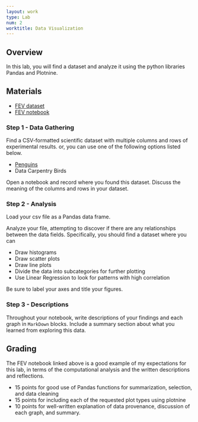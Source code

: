 ```yaml
---
layout: work
type: Lab
num: 2
worktitle: Data Visualization
---
```


## Overview

In this lab, you will find a dataset and analyze it using the python libraries
Pandas and Plotnine.

## Materials

* [FEV dataset](../assets/data/FEV.csv)
* [FEV notebook](../assets/code/FEV_Data_Analysis.ipynb)

### Step 1 - Data Gathering

Find a CSV-formatted scientific dataset with multiple columns and rows of experimental results.
or, you can use one of the following options listed below.

* [Penguins](https://github.com/allisonhorst/palmerpenguins)
* Data Carpentry Birds

Open a notebook and record where you found this dataset. Discuss the meaning of
the columns and rows in your dataset.

### Step 2 - Analysis

Load your csv file as a Pandas data frame.

Analyze your file, attempting to discover if there are any relationships
between the data fields. Specifically, you should find a dataset where you can

* Draw histograms
* Draw scatter plots
* Draw line plots
* Divide the data into subcategories for further plotting
* Use Linear Regression to look for patterns with high correlation

Be sure to label your axes and title your figures.

### Step 3 - Descriptions

Throughout your notebook, write descriptions of your findings and each graph
in `MarkDown` blocks. Include a summary section about what you learned from exploring this data.

## Grading

The FEV notebook linked above is a good example of my expectations for this lab, in terms
of the computational analysis and the written descriptions and reflections.

* 15 points for good use of Pandas functions for summarization, selection, and data cleaning
* 15 points for including each of the requested plot types using plotnine
* 10 points for well-written explanation of data provenance, discussion of each graph, and summary.
